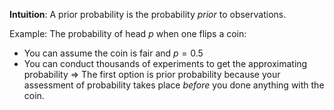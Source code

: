 **Intuition**:
A prior probability is the probability *prior* to observations.

Example: The probability of head $p$ when one flips a coin:
- You can assume the coin is fair and $p = 0.5$
- You can conduct thousands of experiments to get the approximating probability
=> The first option is prior probability because your assessment of probability takes place *before* you done anything with the coin.